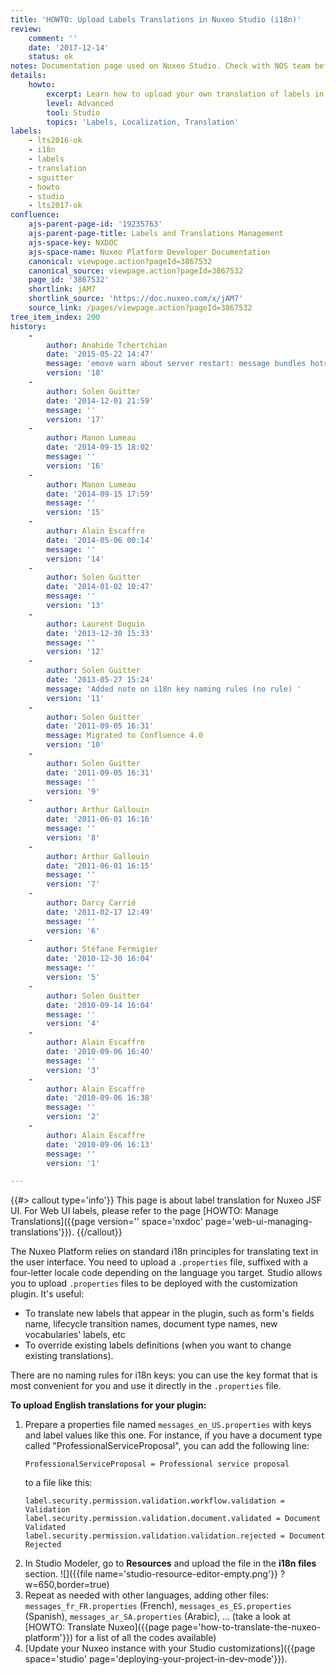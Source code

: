 ```yaml
---
title: 'HOWTO: Upload Labels Translations in Nuxeo Studio (i18n)'
review:
    comment: ''
    date: '2017-12-14'
    status: ok
notes: Documentation page used on Nuxeo Studio. Check with NOS team before deleting or moving.
details:
    howto:
        excerpt: Learn how to upload your own translation of labels in Nuxeo Studio Modeler.
        level: Advanced
        tool: Studio
        topics: 'Labels, Localization, Translation'
labels:
    - lts2016-ok
    - i18n
    - labels
    - translation
    - sguitter
    - howto
    - studio
    - lts2017-ok
confluence:
    ajs-parent-page-id: '19235763'
    ajs-parent-page-title: Labels and Translations Management
    ajs-space-key: NXDOC
    ajs-space-name: Nuxeo Platform Developer Documentation
    canonical: viewpage.action?pageId=3867532
    canonical_source: viewpage.action?pageId=3867532
    page_id: '3867532'
    shortlink: jAM7
    shortlink_source: 'https://doc.nuxeo.com/x/jAM7'
    source_link: /pages/viewpage.action?pageId=3867532
tree_item_index: 200
history:
    -
        author: Anahide Tchertchian
        date: '2015-05-22 14:47'
        message: 'emove warn about server restart: message bundles hotreload does work correctl'
        version: '18'
    -
        author: Solen Guitter
        date: '2014-12-01 21:59'
        message: ''
        version: '17'
    -
        author: Manon Lumeau
        date: '2014-09-15 18:02'
        message: ''
        version: '16'
    -
        author: Manon Lumeau
        date: '2014-09-15 17:59'
        message: ''
        version: '15'
    -
        author: Alain Escaffre
        date: '2014-05-06 00:14'
        message: ''
        version: '14'
    -
        author: Solen Guitter
        date: '2014-01-02 10:47'
        message: ''
        version: '13'
    -
        author: Laurent Doguin
        date: '2013-12-30 15:33'
        message: ''
        version: '12'
    -
        author: Solen Guitter
        date: '2013-05-27 15:24'
        message: 'Added note on i18n key naming rules (no rule) '
        version: '11'
    -
        author: Solen Guitter
        date: '2011-09-05 16:31'
        message: Migrated to Confluence 4.0
        version: '10'
    -
        author: Solen Guitter
        date: '2011-09-05 16:31'
        message: ''
        version: '9'
    -
        author: Arthur Gallouin
        date: '2011-06-01 16:16'
        message: ''
        version: '8'
    -
        author: Arthur Gallouin
        date: '2011-06-01 16:15'
        message: ''
        version: '7'
    -
        author: Darcy Carrié
        date: '2011-02-17 12:49'
        message: ''
        version: '6'
    -
        author: Stéfane Fermigier
        date: '2010-12-30 16:04'
        message: ''
        version: '5'
    -
        author: Solen Guitter
        date: '2010-09-14 16:04'
        message: ''
        version: '4'
    -
        author: Alain Escaffre
        date: '2010-09-06 16:40'
        message: ''
        version: '3'
    -
        author: Alain Escaffre
        date: '2010-09-06 16:38'
        message: ''
        version: '2'
    -
        author: Alain Escaffre
        date: '2010-09-06 16:13'
        message: ''
        version: '1'

---
```


{{#> callout type='info'}}
This page is about label translation for Nuxeo JSF UI. For Web UI labels, please refer to the page [HOWTO: Manage Translations]({{page version='' space='nxdoc' page='web-ui-managing-translations'}}).
{{/callout}}

The Nuxeo Platform relies on standard i18n principles for translating text in the user interface. You need to upload a `.properties` file, suffixed with a four-letter locale code depending on the language you target. Studio allows you to upload `.properties` files to be deployed with the customization plugin. It's useful:

*   To translate new labels that appear in the plugin, such as form's fields name, lifecycle transition names, document type names, new vocabularies' labels, etc
*   To override existing labels definitions (when you want to change existing translations).

There are no naming rules for i18n keys: you can use the key format that is most convenient for you and use it directly in the `.properties` file.

**To upload English translations for your plugin:**

1.  Prepare a properties file named `messages_en_US.properties` with keys and label values like this one. For instance, if you have a document type called "ProfessionalServiceProposal", you can add the following line:
    ```properties
    ProfessionalServiceProposal = Professional service proposal
    ```
    to a file like this:
    ```properties
    label.security.permission.validation.workflow.validation = Validation
    label.security.permission.validation.document.validated = Document Validated
    label.security.permission.validation.validation.rejected = Document Rejected
    ```
2.  In Studio Modeler, go to **Resources** and upload the file in the **i18n files** section.
    ![]({{file name='studio-resource-editor-empty.png'}} ?w=650,border=true)
3.  Repeat as needed with other languages, adding other files: `messages_fr_FR.properties` (French), `messages_es_ES.properties` (Spanish), `messages_ar_SA.properties` (Arabic), ... (take a look at [HOWTO: Translate Nuxeo]({{page page='how-to-translate-the-nuxeo-platform'}}) for a list of all the codes available)
4.  [Update your Nuxeo instance with your Studio customizations]({{page space='studio' page='deploying-your-project-in-dev-mode'}}).

